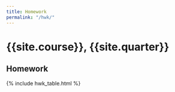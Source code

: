 ```yaml
---
title: Homework
permalink: "/hwk/"
---
```


# {{site.course}}, {{site.quarter}}

<h2 id="homework">Homework</h2>

{% include hwk_table.html %}


